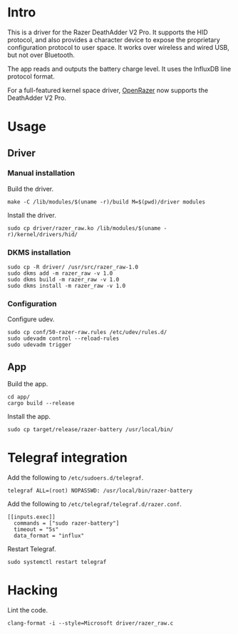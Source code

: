 # Intro

This is a driver for the Razer DeathAdder V2 Pro. It supports the HID protocol, and also provides a character device to expose the proprietary configuration protocol to user space. It works over wireless and wired USB, but not over Bluetooth.

The app reads and outputs the battery charge level. It uses the InfluxDB line protocol format.

For a full-featured kernel space driver, [OpenRazer](https://openrazer.github.io/) now supports the DeathAdder V2 Pro.

# Usage

## Driver

### Manual installation

Build the driver.

    make -C /lib/modules/$(uname -r)/build M=$(pwd)/driver modules

Install the driver.

    sudo cp driver/razer_raw.ko /lib/modules/$(uname -r)/kernel/drivers/hid/

### DKMS installation

    sudo cp -R driver/ /usr/src/razer_raw-1.0
    sudo dkms add -m razer_raw -v 1.0
    sudo dkms build -m razer_raw -v 1.0
    sudo dkms install -m razer_raw -v 1.0

### Configuration

Configure udev.

    sudo cp conf/50-razer-raw.rules /etc/udev/rules.d/
    sudo udevadm control --reload-rules
    sudo udevadm trigger

## App

Build the app.

    cd app/
    cargo build --release

Install the app.

    sudo cp target/release/razer-battery /usr/local/bin/

# Telegraf integration

Add the following to `/etc/sudoers.d/telegraf`.

    telegraf ALL=(root) NOPASSWD: /usr/local/bin/razer-battery

Add the following to `/etc/telegraf/telegraf.d/razer.conf`.

    [[inputs.exec]]
      commands = ["sudo razer-battery"]
      timeout = "5s"
      data_format = "influx"

Restart Telegraf.

    sudo systemctl restart telegraf

# Hacking

Lint the code.

    clang-format -i --style=Microsoft driver/razer_raw.c
